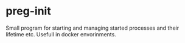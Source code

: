 # preg-init
Small program for starting and managing started processes and their lifetime etc. Usefull in docker envorinments.
